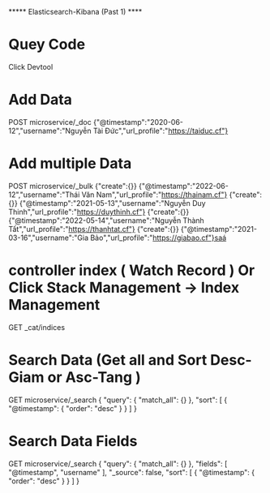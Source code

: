 ***** Elasticsearch-Kibana (Past 1) ****
# Quey Code 
Click Devtool 

# Add Data
POST microservice/_doc
{"@timestamp":"2020-06-12","username":"Nguyễn Tài Đức","url_profile":"https://taiduc.cf"}

# Add multiple Data
POST microservice/_bulk
{"create":{}}
{"@timestamp":"2022-06-12","username":"Thái Văn Nam","url_profile":"https://thainam.cf"}
{"create":{}}
{"@timestamp":"2021-05-13","username":"Nguyễn Duy Thinh","url_profile":"https://duythinh.cf"}
{"create":{}}
{"@timestamp":"2022-05-14","username":"Nguyễn Thành Tất","url_profile":"https://thanhtat.cf"}
{"create":{}}
{"@timestamp":"2021-03-16","username":"Gia Bảo","url_profile":"https://giabao.cf"}saá

# controller index ( Watch Record ) Or Click Stack Management -> Index Management
GET _cat/indices

# Search Data (Get all and Sort Desc-Giam or Asc-Tang )
GET microservice/_search
{
  "query": {
    "match_all": {}
  },
  "sort": [
    {
      "@timestamp": {
        "order": "desc"
      }
    }
  ]
}

# Search Data Fields

GET microservice/_search
{
  "query": {
    "match_all": {}
  },
  "fields": [
    "@timestamp",
    "username"
  ],
  "_source": false, 
  "sort": [
    {
      "@timestamp": {
        "order": "desc"
      }
    }
  ]
}




